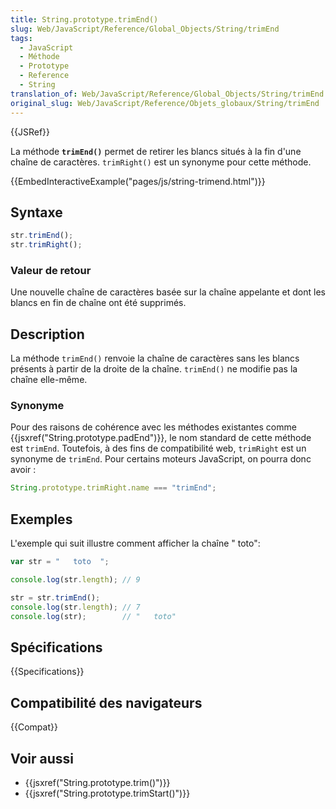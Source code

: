 ```yaml
---
title: String.prototype.trimEnd()
slug: Web/JavaScript/Reference/Global_Objects/String/trimEnd
tags:
  - JavaScript
  - Méthode
  - Prototype
  - Reference
  - String
translation_of: Web/JavaScript/Reference/Global_Objects/String/trimEnd
original_slug: Web/JavaScript/Reference/Objets_globaux/String/trimEnd
---
```


{{JSRef}}

La méthode **`trimEnd()`** permet de retirer les blancs situés à la fin d'une chaîne de caractères. `trimRight()` est un synonyme pour cette méthode.

{{EmbedInteractiveExample("pages/js/string-trimend.html")}}

## Syntaxe

```js
str.trimEnd();
str.trimRight();
```

### Valeur de retour

Une nouvelle chaîne de caractères basée sur la chaîne appelante et dont les blancs en fin de chaîne ont été supprimés.

## Description

La méthode `trimEnd()` renvoie la chaîne de caractères sans les blancs présents à partir de la droite de la chaîne. `trimEnd()` ne modifie pas la chaîne elle-même.

### Synonyme

Pour des raisons de cohérence avec les méthodes existantes comme {{jsxref("String.prototype.padEnd")}}, le nom standard de cette méthode est `trimEnd`. Toutefois, à des fins de compatibilité web, `trimRight` est un synonyme de `trimEnd`. Pour certains moteurs JavaScript, on pourra donc avoir :

```js
String.prototype.trimRight.name === "trimEnd";
```

## Exemples

L'exemple qui suit illustre comment afficher la chaîne "   toto":

```js
var str = "   toto  ";

console.log(str.length); // 9

str = str.trimEnd();
console.log(str.length); // 7
console.log(str);        // "   toto"
```

## Spécifications

{{Specifications}}

## Compatibilité des navigateurs

{{Compat}}

## Voir aussi

- {{jsxref("String.prototype.trim()")}}
- {{jsxref("String.prototype.trimStart()")}}
